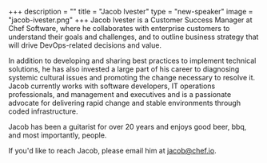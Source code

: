 +++
description = ""
title = "Jacob Ivester"
type = "new-speaker"
image = "jacob-ivester.png"
+++
Jacob Ivester is a Customer Success Manager at Chef Software, where he collaborates with enterprise customers to understand their goals and challenges, and to outline business strategy that will drive DevOps-related decisions and value.

In addition to developing and sharing best practices to implement technical solutions, he has also invested a large part of his career to diagnosing systemic cultural issues and promoting the change necessary to resolve it. Jacob currently works with software developers, IT operations professionals, and management and executives and is a passionate advocate for delivering rapid change and stable environments through coded infrastructure.

Jacob has been a guitarist for over 20 years and enjoys good beer, bbq, and most importantly, people.

If you'd like to reach Jacob, please email him at jacob@chef.io.